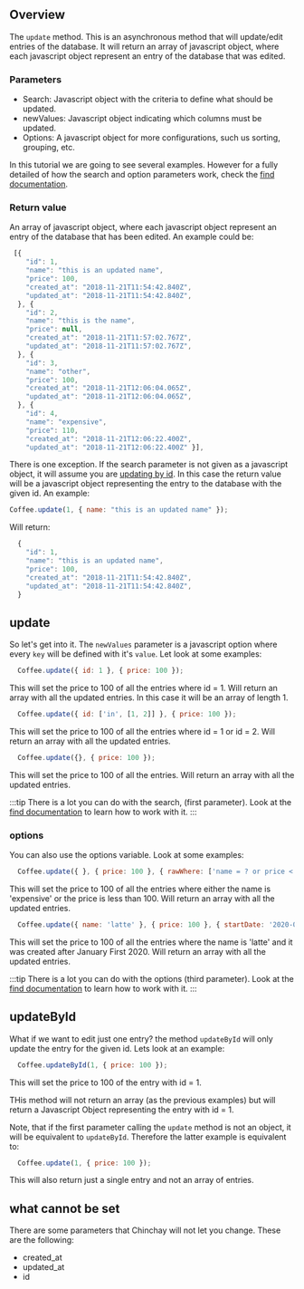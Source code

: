 ## Overview

 The `update` method. This is an asynchronous method that will update/edit entries of the database. It will return an array of javascript object, where each javascript object represent an entry of the database that was edited. 
 

 ### Parameters

  * Search: Javascript object with the criteria to define what should be updated.
  * newValues: Javascript object indicating which columns must be updated.
  * Options: A javascript object for more configurations, such us sorting, grouping, etc.

  In this tutorial we are going to see several examples. However for a fully detailed of how the search and option parameters work, check the [find documentation](./find).

### Return value

An array of javascript object, where each javascript object represent an entry of the database that has been edited. An example could be:

  ```javascript
   [{
      "id": 1,
      "name": "this is an updated name",
      "price": 100,
      "created_at": "2018-11-21T11:54:42.840Z",
      "updated_at": "2018-11-21T11:54:42.840Z",
    }, {
      "id": 2,
      "name": "this is the name",
      "price": null,
      "created_at": "2018-11-21T11:57:02.767Z",
      "updated_at": "2018-11-21T11:57:02.767Z",
    }, {
      "id": 3,
      "name": "other",
      "price": 100,
      "created_at": "2018-11-21T12:06:04.065Z",
      "updated_at": "2018-11-21T12:06:04.065Z",
    }, {
      "id": 4,
      "name": "expensive",
      "price": 110,
      "created_at": "2018-11-21T12:06:22.400Z",
      "updated_at": "2018-11-21T12:06:22.400Z" }],
  ```


  There is one exception. If the search parameter is not given as a javascript object, it will assume you are [updating by id](#updateById). In this case the return value will be a javascript object representing the entry to the database with the given id. An example:

  ```javascript
  Coffee.update(1, { name: "this is an updated name" });
  ```

  Will return:

  ```javascript
    {
      "id": 1,
      "name": "this is an updated name",
      "price": 100,
      "created_at": "2018-11-21T11:54:42.840Z",
      "updated_at": "2018-11-21T11:54:42.840Z",
    }
  ```

## update

So let's get into it. The `newValues` parameter is a javascript option where every `key` will be defined with it's `value`. Let look at some examples:

```javascript
  Coffee.update({ id: 1 }, { price: 100 });
```

This will set the price to 100 of all the entries where id = 1. Will return an array with all the updated entries. In this case it will be an array of length 1.

```javascript
  Coffee.update({ id: ['in', [1, 2]] }, { price: 100 });
```

This will set the price to 100 of all the entries where id = 1 or id = 2. Will return an array with all the updated entries.

```javascript
  Coffee.update({}, { price: 100 });
```

This will set the price to 100 of all the entries. Will return an array with all the updated entries.


:::tip
  There is a lot you can do with the search, (first parameter). Look at the [find documentation](./find) to learn how to work with it. 
:::


### options

You can also use the options variable. Look at some examples:

```javascript
  Coffee.update({ }, { price: 100 }, { rawWhere: ['name = ? or price < 100', 'expensive'] });
```

This will set the price to 100 of all the entries where either the name is 'expensive' or the price is less than 100. Will return an array with all the updated entries.

```javascript
  Coffee.update({ name: 'latte' }, { price: 100 }, { startDate: '2020-01-01'}),
```

This will set the price to 100 of all the entries where the name is 'latte' and it was created after January First 2020. Will return an array with all the updated entries.


:::tip
  There is a lot you can do with the options (third parameter). Look at the [find documentation](./find) to learn how to work with it. 
:::


## updateById

What if we want to edit just one entry? the method `updateById` will only update the entry for the given id. Lets look at an example: 


```javascript
  Coffee.updateById(1, { price: 100 });
```

This will set the price to 100 of the entry with id = 1.

THis method will not return an array (as the previous examples) but will return a Javascript Object representing the entry with id = 1.

Note, that if the first parameter calling the `update` method is not an object, it will be equivalent to `updateById`. Therefore the latter example is equivalent to: 

```javascript
  Coffee.update(1, { price: 100 });
```

This will also return just a single entry and not an array of entries. 

## what cannot be set

There are some parameters that Chinchay will not let you change. These are the following:

  * created_at
  * updated_at
  * id


